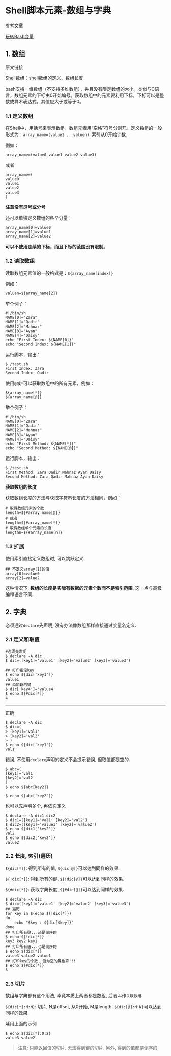 # Shell脚本元素-数组与字典

参考文章

[玩转Bash变量](https://segmentfault.com/a/1190000002539169)

## 1. 数组

原文链接

[Shell数组：shell数组的定义、数组长度](http://c.biancheng.net/cpp/view/7002.html)

bash支持一维数组（不支持多维数组），并且没有限定数组的大小。类似与C语言，数组元素的下标由0开始编号。获取数组中的元素要利用下标，下标可以是整数或算术表达式，其值应大于或等于0。

### 1.1 定义数组

在Shell中，用括号来表示数组，数组元素用“空格”符号分割开。定义数组的一般形式为：`array_name=(value1 ...valuen)`. 索引从0开始计数.

例如：

```
array_name=(value0 value1 value2 value3)
```

或者

```
array_name=(
value0
value1
value2
value3
)
```

**注意没有逗号或分号**

还可以单独定义数组的各个分量：

```
array_name[0]=value0
array_name[1]=value1
array_name[2]=value2
```

**可以不使用连续的下标，而且下标的范围没有限制**。

### 1.2 读取数组

读取数组元素值的一般格式是：`${array_name[index]}`

例如：

```
valuen=${array_name[2]}
```

举个例子：

```
#!/bin/sh
NAME[0]="Zara"
NAME[1]="Qadir"
NAME[2]="Mahnaz"
NAME[3]="Ayan"
NAME[4]="Daisy"
echo "First Index: ${NAME[0]}"
echo "Second Index: ${NAME[1]}"
```

运行脚本，输出：

```
$./test.sh
First Index: Zara
Second Index: Qadir
```

使用`@`或`*`可以获取数组中的所有元素，例如：

```
${array_name[*]}
${array_name[@]}
```

举个例子：

```
#!/bin/sh
NAME[0]="Zara"
NAME[1]="Qadir"
NAME[2]="Mahnaz"
NAME[3]="Ayan"
NAME[4]="Daisy"
echo "First Method: ${NAME[*]}"
echo "Second Method: ${NAME[@]}"
```

运行脚本，输出：

```
$./test.sh
First Method: Zara Qadir Mahnaz Ayan Daisy
Second Method: Zara Qadir Mahnaz Ayan Daisy
```

**获取数组的长度**

获取数组长度的方法与获取字符串长度的方法相同，例如：

```
# 取得数组元素的个数
length=${#array_name[@]}
# 或者
length=${#array_name[*]}
# 取得数组单个元素的长度
lengthn=${#array_name[n]}
```

### 1.3 扩展

使用索引直接定义数组时, 可以跳跃定义

```
## 不定义array[1]的值
array[0]=value0
array[2]=value2
```

这种情况下, **数组的长度是实际有数据的元素个数而不是索引范围**. 这一点与高级编程语言不同.

## 2. 字典

必须通过`declare`先声明, 没有办法像数组那样直接通过变量名定义.

### 2.1 定义和取值

```
#必须先声明
$ declare -A dic
$ dic=([key1]='value1' [key2]='value2' [key3]='value3')

## 打印指定key
$ echo ${dic['key1']}
value1
## 添加新的键
$ dic['key4']='value4'
$ echo ${#dic[*]}
4
```

------

正确

```
$ declare -A dic
$ dic=(
> [key1]='val1'
> [key2]='val2'
> )
$ echo ${dic['key1']}
val1
```

错误, 不使用`declare`声明的定义不会提示错误, 但取值都是空的.

```
$ abc=(
[key1]='val1'
[key2]='val2'
)
$ echo ${abc[key2]}

$ echo ${abc['key2']}
```

也可以先声明多个, 再依次定义

```
$ declare -A dic1 dic2
$ dic1=([key1]='val1' [key2]='val2')
$ dic2=([key1]='value1' [key2]='value2')
$ echo ${dic1['key2']}
val2
$ echo ${dic2['key2']}
value2
```

### 2.2 长度, 索引(遍历)

`${dic[*]}`: 得到所有的值, `${dic[@]}`可以达到同样的效果.

`${!dic[*]}`: 得到所有的键, `${!dic[@]}`可以达到同样的效果.

`${#dic[*]}`: 获取字典长度, `${#dic[@]}`可以达到同样的效果.

```
$ declare -A dic
$ dic=([key1]='value1' [key2]='value2' [key3]='value3')
## 遍历
for key in $(echo ${!dic[*]})
do
    echo "$key : ${dic[$key]}"
done
## 打印所有键...还是倒序的
$ echo ${!dic[*]}
key3 key2 key1
## 打印所有值...也是倒序的
$ echo ${dic[*]}
value3 value2 value1
## 打印key的个数, 值为空的键也算!!!
$ echo ${#dic[*]}
3
```

### 2.3 切片

数组与字典都有这个用法, 毕竟本质上两者都是数组, 后者叫作`关联数组`.

`${dic[*]:M:N}`: 切片, N是offset, 从0开始, M是length. `${dic[@]:M:N}`可以达到同样的效果.

延用上面的示例

```
$ echo ${dic[*]:0:2}
value3 value2
```

> 注意: 只能返回值的切片, 无法得到键的切片. 另外, 得到的值都是倒序的.